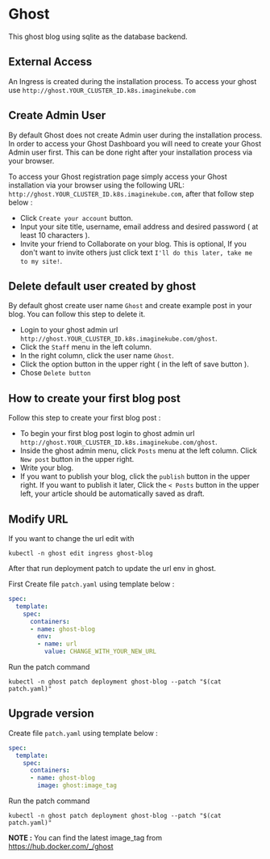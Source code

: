 # Ghost

This ghost blog using sqlite as the database backend.

## External Access

An Ingress is created during the installation process. To access your ghost use `http://ghost.YOUR_CLUSTER_ID.k8s.imaginekube.com`

## Create Admin User

By default Ghost does not create Admin user during the installation process. In order to access your Ghost Dashboard you will need to create your Ghost Admin user first. This can be done right after your installation process via your browser.

To access your Ghost registration page simply access your Ghost installation via your browser using the following URL: `http://ghost.YOUR_CLUSTER_ID.k8s.imaginekube.com`, after that follow step below :

* Click `Create your account` button.  
* Input your site title, username, email address and desired password ( at least 10 characters ).  
* Invite your friend to Collaborate on your blog. This is optional, If you don't want to invite others just click text `I'll do this later, take me to my site!`.

## Delete default user created by ghost

By default ghost create user name `Ghost` and create example post in your blog. You can follow this step to delete it.

* Login to your ghost admin url `http://ghost.YOUR_CLUSTER_ID.k8s.imaginekube.com/ghost`.  
* Click the `Staff` menu in the left column.  
* In the right column, click the user name `Ghost`.  
* Click the option button in the upper right ( in the left of save button ).  
* Chose `Delete button`

## How to create your first blog post

Follow this step to create your first blog post :

* To begin your first blog post login to ghost admin url `http://ghost.YOUR_CLUSTER_ID.k8s.imaginekube.com/ghost`.  
* Inside the ghost admin menu, click `Posts` menu at the left column. Click `New post` button in the upper right.  
* Write your blog.  
* If you want to publish your blog, click the `publish` button in the upper right. If you want to publish it later, Click the `< Posts` button in the upper left, your article should be automatically saved as draft.

## Modify URL

If you want to change the url edit with 

```
kubectl -n ghost edit ingress ghost-blog
```

After that run deployment patch to update the url env in ghost.

First Create file `patch.yaml` using template below :

```yaml
spec:
  template:
    spec:
      containers:
      - name: ghost-blog
        env:
        - name: url
          value: CHANGE_WITH_YOUR_NEW_URL
```

Run the patch command

```
kubectl -n ghost patch deployment ghost-blog --patch "$(cat patch.yaml)"
```

## Upgrade version

Create file `patch.yaml` using template below :

```yaml
spec:
  template:
    spec:
      containers:
      - name: ghost-blog
        image: ghost:image_tag
```

Run the patch command

```
kubectl -n ghost patch deployment ghost-blog --patch "$(cat patch.yaml)"
```

**NOTE :** You can find the latest image_tag from https://hub.docker.com/_/ghost
